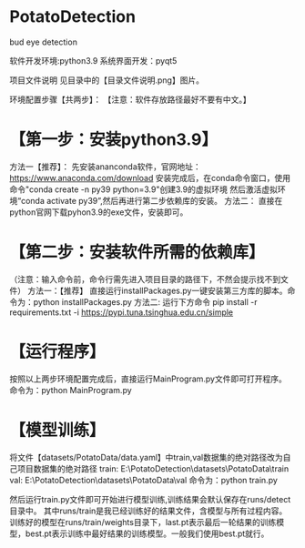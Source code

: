 # PotatoDetection
 bud eye detection

软件开发环境:python3.9
系统界面开发：pyqt5

项目文件说明
见目录中的【目录文件说明.png】图片。

环境配置步骤【共两步】：
【注意：软件存放路径最好不要有中文。】

# 【第一步：安装python3.9】
方法一【推荐】：
先安装ananconda软件，官网地址：https://www.anaconda.com/download
安装完成后，在conda命令窗口，使用命令"conda create -n py39 python=3.9"创建3.9的虚拟环境
然后激活虚拟环境“conda activate py39”,然后再进行第二步依赖库的安装。
方法二：
直接在python官网下载pyhon3.9的exe文件，安装即可。

# 【第二步：安装软件所需的依赖库】
（注意：输入命令前，命令行需先进入项目目录的路径下，不然会提示找不到文件）
方法一：【推荐】
直接运行installPackages.py一键安装第三方库的脚本。命令为：python installPackages.py
方法二: 运行下方命令
pip install -r requirements.txt -i https://pypi.tuna.tsinghua.edu.cn/simple

# 【运行程序】
按照以上两步环境配置完成后，直接运行MainProgram.py文件即可打开程序。
命令为：python MainProgram.py


# 【模型训练】
将文件【datasets/PotatoData/data.yaml】中train,val数据集的绝对路径改为自己项目数据集的绝对路径
train: E:\PotatoDetection\datasets\PotatoData\train
val: E:\PotatoDetection\datasets\PotatoData\val
命令为：python train.py

然后运行train.py文件即可开始进行模型训练,训练结果会默认保存在runs/detect目录中。
其中runs/train是我已经训练好的结果文件，含模型与所有过程内容。
训练好的模型在runs/train/weights目录下，last.pt表示最后一轮结果的训练模型，best.pt表示训练中最好结果的训练模型。一般我们使用best.pt就行。

